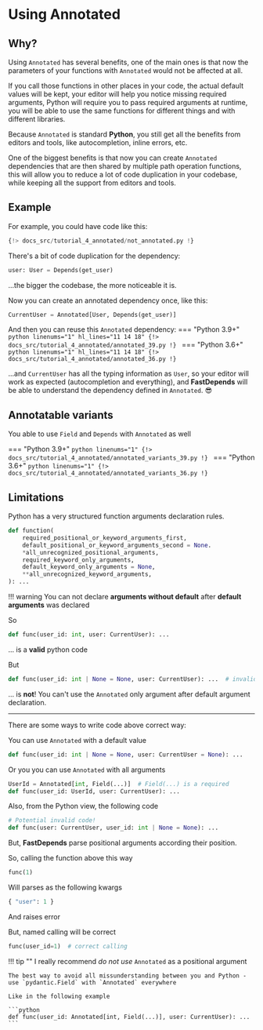 # Using Annotated

## Why?

Using `Annotated` has several benefits, one of the main ones is that now the parameters of your functions with `Annotated` would not be affected at all.

If you call those functions in other places in your code, the actual default values will be kept, your editor will help you notice missing required arguments, Python will require you to pass required arguments at runtime, you will be able to use the same functions for different things and with different libraries.

Because `Annotated` is standard **Python**, you still get all the benefits from editors and tools, like autocompletion, inline errors, etc.

One of the biggest benefits is that now you can create `Annotated` dependencies that are then shared by multiple path operation functions, this will allow you to reduce a lot of code duplication in your codebase, while keeping all the support from editors and tools.

## Example

For example, you could have code like this:

```python linenums="1" hl_lines="11 15"
{!> docs_src/tutorial_4_annotated/not_annotated.py !}
```

There's a bit of code duplication for the dependency:
```python
user: User = Depends(get_user)
```

...the bigger the codebase, the more noticeable it is.

Now you can create an annotated dependency once, like this:

```python
CurrentUser = Annotated[User, Depends(get_user)]
```

And then you can reuse this `Annotated` dependency:
=== "Python 3.9+"
    ```python linenums="1" hl_lines="11 14 18"
    {!> docs_src/tutorial_4_annotated/annotated_39.py !}
    ```
=== "Python 3.6+"
    ```python linenums="1" hl_lines="11 14 18"
    {!> docs_src/tutorial_4_annotated/annotated_36.py !}
    ```

...and `CurrentUser` has all the typing information as `User`, so your editor will work as expected (autocompletion and everything), and **FastDepends** will be able to understand the dependency defined in `Annotated`. :sunglasses:

## Annotatable variants

You able to use `Field` and `Depends` with `Annotated` as well

=== "Python 3.9+"
    ```python linenums="1"
    {!> docs_src/tutorial_4_annotated/annotated_variants_39.py !}
    ```
=== "Python 3.6+"
    ```python linenums="1"
    {!> docs_src/tutorial_4_annotated/annotated_variants_36.py !}
    ```

## Limitations

Python has a very structured function arguments declaration rules.

```python
def function(
    required_positional_or_keyword_arguments_first,
    default_positional_or_keyword_arguments_second = None.
    *all_unrecognized_positional_arguments,
    required_keyword_only_arguments,
    default_keyword_only_arguments = None,
    **all_unrecognized_keyword_arguments,
): ...
```

!!! warning
    You can not declare **arguments without default** after **default arguments** was declared

So

```python
def func(user_id: int, user: CurrentUser): ...
```

... is a **valid** python code

But
```python
def func(user_id: int | None = None, user: CurrentUser): ...  # invalid code!
```

... is **not**! You can't use the `Annotated` only argument after default argument declaration.

---

There are some ways to write code above correct way:

You can use `Annotated` with a default value

```python
def func(user_id: int | None = None, user: CurrentUser = None): ...
```

Or you you can use `Annotated` with all arguments

```python
UserId = Annotated[int, Field(...)]  # Field(...) is a required
def func(user_id: UserId, user: CurrentUser): ...
```

Also, from the Python view, the following code

```python
# Potential invalid code!
def func(user: CurrentUser, user_id: int | None = None): ...
```

But, **FastDepends** parse positional arguments according their position.

So, calling the function above this way
```python
func(1)
```

Will parses as the following kwargs
```python
{ "user": 1 }
```
And raises error

But, named calling will be correct
```python
func(user_id=1)  # correct calling
```

!!! tip ""
    I really recommend *do not use* `Annotated` as a positional argument

    The best way to avoid all missunderstanding between you and Python - use `pydantic.Field` with `Annotated` everywhere

    Like in the following example

    ```python
    def func(user_id: Annotated[int, Field(...)], user: CurrentUser): ...
    ```